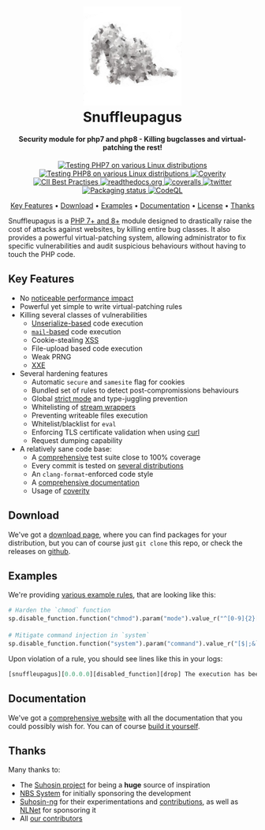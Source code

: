 <h1 align="center">
  <br>
  <a href="https://snuffleupagus.readthedocs.io/">
    <img src="https://github.com/jvoisin/snuffleupagus/raw/master/doc/source/_static/sp.png" alt="Snuffleupagus' logo" width="200"></a>
  <br>
  Snuffleupagus
  <br>
</h1>

<h4 align="center">Security module for php7 and php8 - Killing bugclasses and virtual-patching the rest!</h4>

<p align="center">
  <a href="https://github.com/jvoisin/snuffleupagus/actions/workflows/distributions_php7.yml">
    <img src="https://github.com/jvoisin/snuffleupagus/actions/workflows/distributions_php7.yml/badge.svg"
         alt="Testing PHP7 on various Linux distributions" />
  </a>
  <a href="https://github.com/jvoisin/snuffleupagus/actions/workflows/distributions_php8.yml">
    <img src="https://github.com/jvoisin/snuffleupagus/actions/workflows/distributions_php8.yml/badge.svg"
         alt="Testing PHP8 on various Linux distributions" />
  </a>
  <a href="https://scan.coverity.com/projects/jvoisin-snuffleupagus">
    <img src="https://scan.coverity.com/projects/13821/badge.svg?flat=1"
         alt="Coverity">
  </a>
  <a href="https://bestpractices.coreinfrastructure.org/projects/1267">
      <img src="https://bestpractices.coreinfrastructure.org/projects/1267/badge"
           alt="CII Best Practises">
  </a>
  <a href="http://snuffleupagus.readthedocs.io/?badge=latest">
    <img src="https://readthedocs.org/projects/snuffleupagus/badge/?version=latest"
         alt="readthedocs.org">
  </a>
  <a href="https://coveralls.io/github/jvoisin/snuffleupagus?branch=master">
    <img src="https://coveralls.io/repos/github/jvoisin/snuffleupagus/badge.svg?branch=master"
         alt="coveralls">
  </a>
  <a href="https://twitter.com/sp_php">
    <img src="https://img.shields.io/badge/twitter-follow-blue.svg"
         alt="twitter">
  </a>
  <a href="https://repology.org/project/php:snuffleupagus/versions">
    <img src="https://repology.org/badge/tiny-repos/php:snuffleupagus.svg"
         alt="Packaging status">
  </a>
  <a href="https://github.com/jvoisin/snuffleupagus">
    <img src="https://github.com/jvoisin/snuffleupagus/actions/workflows/codeql-analysis.yml/badge.svg"
         alt="CodeQL">
  </a>
</p>

<p align="center">
  <a href="#key-features">Key Features</a> •
  <a href="#download">Download</a> •
  <a href="#examples">Examples</a> •
  <a href="https://snuffleupagus.readthedocs.io/">Documentation</a> •
  <a href="https://github.com/jvoisin/snuffleupagus/blob/master/LICENSE">License</a> •
  <a href="#thanks">Thanks</a>
</p>

Snuffleupagus is a [PHP 7+ and 8+](https://secure.php.net/) module designed to
drastically raise the cost of attacks against websites, by killing entire bug
classes. It also provides a powerful virtual-patching system, allowing
administrator to fix specific vulnerabilities and audit suspicious behaviours
without having to touch the PHP code.

## Key Features

* No [noticeable performance impact](https://dustri.org/b/snuffleupagus-030-dentalium-elephantinum.html)
* Powerful yet simple to write virtual-patching rules
* Killing several classes of vulnerabilities
  * [Unserialize-based](https://www.owasp.org/images/9/9e/Utilizing-Code-Reuse-Or-Return-Oriented-Programming-In-PHP-Application-Exploits.pdf) code execution
  * [`mail`-based]( https://blog.ripstech.com/2016/roundcube-command-execution-via-email/ ) code execution
  * Cookie-stealing [XSS]( https://en.wikipedia.org/wiki/Cross-site_scripting )
  * File-upload based code execution
  * Weak PRNG
  * [XXE]( https://en.wikipedia.org/wiki/XML_external_entity_attack )
* Several hardening features
  * Automatic `secure` and `samesite` flag for cookies
  * Bundled set of rules to detect post-compromissions behaviours
  * Global [strict mode]( https://secure.php.net/manual/en/migration70.new-features.php#migration70.new-features.scalar-type-declarations) and type-juggling prevention
  * Whitelisting of [stream wrappers](https://secure.php.net/manual/en/intro.stream.php)
  * Preventing writeable files execution
  * Whitelist/blacklist for `eval`
  * Enforcing TLS certificate validation when using [curl](https://secure.php.net/manual/en/book.curl.php)
  * Request dumping capability
* A relatively sane code base:
  * A [comprehensive](https://coveralls.io/github/jvoisin/snuffleupagus?branch=master) test suite close to 100% coverage
  * Every commit is tested on [several distributions](https://gitlab.com/jvoisin/snuffleupagus/pipelines)
  * An `clang-format`-enforced code style
  * A [comprehensive documentation](https://snuffleupagus.rtfd.io)
  * Usage of [coverity](https://scan.coverity.com/projects/jvoisin-snuffleupagus)

## Download

We've got a [download
page](https://snuffleupagus.readthedocs.io/download.html), where you can find
packages for your distribution, but you can of course just `git clone` this
repo, or check the releases on [github](https://github.com/jvoisin/snuffleupagus/releases).

## Examples

We're providing [various example rules](https://github.com/jvoisin/snuffleupagus/tree/master/config),
that are looking like this:

```python
# Harden the `chmod` function
sp.disable_function.function("chmod").param("mode").value_r("^[0-9]{2}[67]$").drop();

# Mitigate command injection in `system`
sp.disable_function.function("system").param("command").value_r("[$|;&`\\n]").drop();
```

Upon violation of a rule, you should see lines like this in your logs:

```python
[snuffleupagus][0.0.0.0][disabled_function][drop] The execution has been aborted in /var/www/index.php:2, because the return value (0) of the function 'strpos' matched a rule.
```

## Documentation

We've got a [comprehensive website](https://snuffleupagus.readthedocs.io/) with
all the documentation that you could possibly wish for. You can of course
[build it yourself](https://github.com/jvoisin/snuffleupagus/tree/master/doc).

## Thanks

Many thanks to:

- The [Suhosin project](https://suhosin.org) for being a __huge__ source of inspiration
- [NBS System](https://www.nbs-system.com) for initially sponsoring the development
- [Suhosin-ng](https://github.com/sektioneins/suhosin-ng) for their
  experimentations and [contributions](https://github.com/jvoisin/snuffleupagus/commits?author=bef),
  as well as [NLNet](https://nlnet.nl/project/Suhosin-NG/) for sponsoring it
- All [our contributors](https://github.com/jvoisin/snuffleupagus/graphs/contributors)


